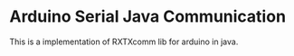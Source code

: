 Arduino Serial Java Communication
=================

This is a implementation of RXTXcomm lib for arduino in java.
